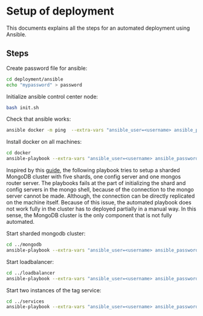 # Setup of deployment

This documents explains all the steps for an automated deployment using Ansible.

## Steps

Create password file for ansible:

```bash
cd deployment/ansible
echo "mypassword" > password
```

Initialize ansible control center node:

```bash
bash init.sh
```

Check that ansible works:

```bash
ansible docker -m ping  --extra-vars "ansible_user=<username> ansible_password=<password>"
```

Install docker on all machines:

```bash
cd docker
ansible-playbook --extra-vars "ansible_user=<username> ansible_password=<password>" docker-playbook.yml
```

Inspired by this [guide](https://www.digitalocean.com/community/tutorials/how-to-use-sharding-in-mongodb), the following playbook tries to setup a sharded MongoDB cluster with five shards, one config server and one mongos router server. The playbooks fails at the part of initializing the shard and config servers in the mongo shell, because of the connection to the mongo server cannot be made. Although, the connection can be directly replicated on the machine itself. Because of this issue, the automated playbook does not work fully in the cluster has to deployed partially in a manual way. In this sense, the MongoDB cluster is the only component that is not fully automated.

Start sharded mongodb cluster:

```bash
cd ../mongodb
ansible-playbook --extra-vars "ansible_user=<username> ansible_password=<password>" mongodb-playbook.yml
```

Start loadbalancer:

```bash
cd ../loadbalancer
ansible-playbook --extra-vars "ansible_user=<username> ansible_password=<password>" loadbalancer-playbook.yml
```

Start two instances of the tag service:

```bash
cd ../services
ansible-playbook --extra-vars "ansible_user=<username> ansible_password=<password>" services-playbook.yml
```
